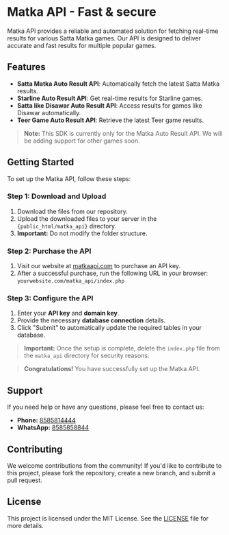 # Matka API - Fast & secure 

Matka API provides a reliable and automated solution for fetching real-time results for various Satta Matka games. Our API is designed to deliver accurate and fast results for multiple popular games.

## Features

- **Satta Matka Auto Result API**: Automatically fetch the latest Satta Matka results.
- **Starline Auto Result API**: Get real-time results for Starline games.
- **Satta like Disawar Auto Result API**: Access results for games like Disawar automatically.
- **Teer Game Auto Result API**: Retrieve the latest Teer game results.

> **Note:** This SDK is currently only for the Matka Auto Result API. We will be adding support for other games soon.

## Getting Started

To set up the Matka API, follow these steps:

### Step 1: Download and Upload

1. Download the files from our repository.
2. Upload the downloaded files to your server in the `{public_html/matka_api}` directory.
3. **Important:** Do not modify the folder structure.

### Step 2: Purchase the API

1. Visit our website at [matkaapi.com](https://matkaapi.com/) to purchase an API key.
2. After a successful purchase, run the following URL in your browser:  
   `yourwebsite.com/matka_api/index.php`

### Step 3: Configure the API

1. Enter your **API key** and **domain key**.
2. Provide the necessary **database connection** details.
3. Click "Submit" to automatically update the required tables in your database.

> **Important:** Once the setup is complete, delete the `index.php` file from the `matka_api` directory for security reasons.

> **Congratulations!** You have successfully set up the Matka API.

## Support

If you need help or have any questions, please feel free to contact us:

- **Phone:** [8585814444](tel:+918585814444)
- **WhatsApp:** [8585858844](https://wa.me/918585858844)

## Contributing

We welcome contributions from the community! If you'd like to contribute to this project, please fork the repository, create a new branch, and submit a pull request.

## License

This project is licensed under the MIT License. See the [LICENSE](LICENSE) file for more details.
